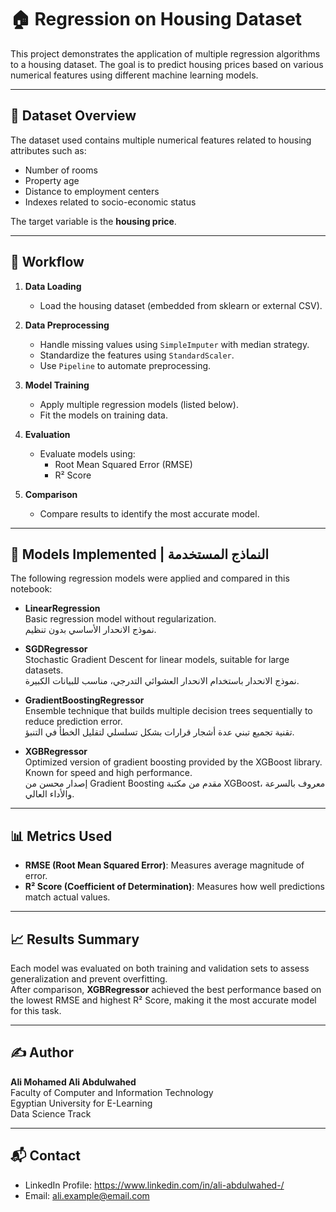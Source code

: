 # 🏠 Regression on Housing Dataset

This project demonstrates the application of multiple regression algorithms to a housing dataset. The goal is to predict housing prices based on various numerical features using different machine learning models.

---

## 📂 Dataset Overview

The dataset used contains multiple numerical features related to housing attributes such as:
- Number of rooms
- Property age
- Distance to employment centers
- Indexes related to socio-economic status

The target variable is the **housing price**.

---

## 🔧 Workflow

1. **Data Loading**
   - Load the housing dataset (embedded from sklearn or external CSV).

2. **Data Preprocessing**
   - Handle missing values using `SimpleImputer` with median strategy.
   - Standardize the features using `StandardScaler`.
   - Use `Pipeline` to automate preprocessing.

3. **Model Training**
   - Apply multiple regression models (listed below).
   - Fit the models on training data.

4. **Evaluation**
   - Evaluate models using:
     - Root Mean Squared Error (RMSE)
     - R² Score

5. **Comparison**
   - Compare results to identify the most accurate model.

---

## 🤖 Models Implemented | النماذج المستخدمة

The following regression models were applied and compared in this notebook:

- **LinearRegression**  
  Basic regression model without regularization.  
  نموذج الانحدار الأساسي بدون تنظيم.

- **SGDRegressor**  
  Stochastic Gradient Descent for linear models, suitable for large datasets.  
  نموذج الانحدار باستخدام الانحدار العشوائي التدرجي، مناسب للبيانات الكبيرة.

- **GradientBoostingRegressor**  
  Ensemble technique that builds multiple decision trees sequentially to reduce prediction error.  
  تقنية تجميع تبني عدة أشجار قرارات بشكل تسلسلي لتقليل الخطأ في التنبؤ.

- **XGBRegressor**  
  Optimized version of gradient boosting provided by the XGBoost library. Known for speed and high performance.  
  إصدار محسن من Gradient Boosting مقدم من مكتبة XGBoost، معروف بالسرعة والأداء العالي.

---

## 📊 Metrics Used

- **RMSE (Root Mean Squared Error)**: Measures average magnitude of error.
- **R² Score (Coefficient of Determination)**: Measures how well predictions match actual values.

---

## 📈 Results Summary

Each model was evaluated on both training and validation sets to assess generalization and prevent overfitting.  
After comparison, **XGBRegressor** achieved the best performance based on the lowest RMSE and highest R² Score, making it the most accurate model for this task.

---

## ✍️ Author

**Ali Mohamed Ali Abdulwahed**  
Faculty of Computer and Information Technology  
Egyptian University for E-Learning  
Data Science Track

---

## 📬 Contact

- LinkedIn Profile: https://www.linkedin.com/in/ali-abdulwahed-/
- Email: ali.example@email.com
